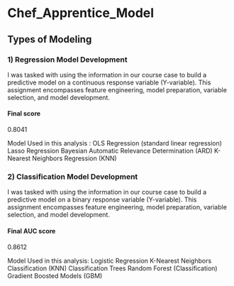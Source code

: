 # Chef_Apprentice_Model

## Types of Modeling 

### 1) Regression Model Development 

I was tasked with using the information in our course case to build a predictive model on a continuous response variable (Y-variable). This assignment encompasses feature engineering, model preparation, variable selection, and model development.

#### Final score
0.8041

Model Used in this analysis : OLS Regression (standard linear regression)
Lasso Regression
Bayesian Automatic Relevance Determination (ARD)
K-Nearest Neighbors Regression (KNN)

### 2) Classification Model Development 

I was tasked with using the information in our course case to build a predictive model on a binary response variable (Y-variable). This assignment encompasses feature engineering, model preparation, variable selection, and model development.

#### Final AUC score
0.8612

Model Used in this analysis: Logistic Regression
K-Nearest Neighbors Classification (KNN)
Classification Trees
Random Forest (Classification)
Gradient Boosted Models (GBM)
